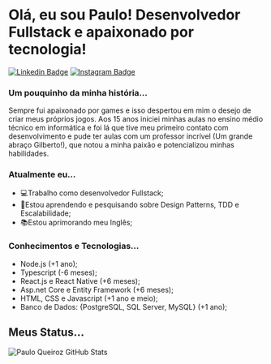 # Olá, eu sou Paulo! Desenvolvedor Fullstack e apaixonado por tecnologia!

[![Linkedin Badge](https://img.shields.io/badge/LinkedIn-0077B5?style=for-the-badge&logo=linkedin&logoColor=white&link=https://www.linkedin.com/in/paulo-pqueiroz/)](https://www.linkedin.com/in/paulo-pqueiroz/)
[![Instagram Badge](https://img.shields.io/badge/Instagram-E4405F?style=for-the-badge&logo=instagram&logoColor=white)](https://www.instagram.com/pauloqueiroz_dev/)


### Um pouquinho da minha história...
Sempre fui apaixonado por games e isso despertou em mim o desejo de criar meus próprios jogos. Aos 15 anos iniciei minhas aulas no ensino médio técnico em informática e foi lá que tive meu primeiro contato com desenvolvimento e pude ter aulas com um professor incrível (Um grande abraço Gilberto!), que notou a minha paixão e potencializou minhas habilidades.

### Atualmente eu...
- 💻Trabalho como desenvolvedor Fullstack;
- 📝Estou aprendendo e pesquisando sobre Design Patterns, TDD e Escalabilidade;
- 📚Estou aprimorando meu Inglês;

### Conhecimentos e Tecnologias...
- Node.js (+1 ano);
- Typescript (-6 meses);
- React.js e React Native (+6 meses);
- Asp.net Core e Entity Framework (+6 meses);
- HTML, CSS e Javascript (+1 ano e meio);
- Banco de Dados: {PostgreSQL, SQL Server, MySQL} (+1 ano);

## Meus Status...

![Paulo Queiroz GitHub Stats](https://github-readme-stats.vercel.app/api?username=PauloFrey&show_icons=true&theme=radical&count_private=true&include_all_commits=true)
